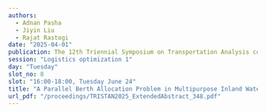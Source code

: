 ```yaml
---
authors:
  - Adnan Pasha
  - Jiyin Liu
  - Rajat Rastogi
date: "2025-04-01"
publication: The 12th Triennial Symposium on Transportation Analysis conference
session: "Logistics optimization 1"
day: "Tuesday"
slot_no: 8
slot: "16:00-18:00, Tuesday June 24"
title: "A Parallel Berth Allocation Problem in Multipurpose Inland Waterway Terminals"
url_pdf: "/proceedings/TRISTAN2025_ExtendedAbstract_348.pdf"
---
```

